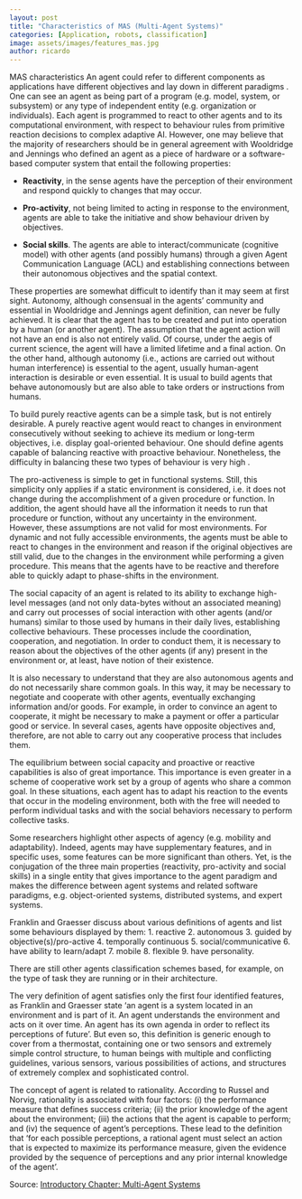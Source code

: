 ```yaml
---
layout: post
title: "Characteristics of MAS (Multi-Agent Systems)"
categories: [Application, robots, classification]
image: assets/images/features_mas.jpg
author: ricardo
---
```

MAS characteristics
An agent could refer to different components as applications have different objectives and lay down in different paradigms . One can see an agent as being part of a program (e.g. model, system, or subsystem) or any type of independent entity (e.g. organization or individuals). Each agent is programmed to react to other agents and to its computational environment, with respect to behaviour rules from primitive reaction decisions to complex adaptive AI. However, one may believe that the majority of researchers should be in general agreement with Wooldridge and Jennings who defined an agent as a piece of hardware or a software-based computer system that entail the following properties:

* **Reactivity**, in the sense agents have the perception of their environment and respond quickly to changes that may occur.

* **Pro-activity**, not being limited to acting in response to the environment, agents are able to take the initiative and show behaviour driven by objectives.

* **Social skills**. The agents are able to interact/communicate (cognitive model) with other agents (and possibly humans) through a given Agent Communication Language (ACL) and establishing connections between their autonomous objectives and the spatial context.

These properties are somewhat difficult to identify than it may seem at first sight. Autonomy, although consensual in the agents’ community and essential in Wooldridge and Jennings agent definition, can never be fully achieved. It is clear that the agent has to be created and put into operation by a human (or another agent). The assumption that the agent action will not have an end is also not entirely valid. Of course, under the aegis of current science, the agent will have a limited lifetime and a final action. On the other hand, although autonomy (i.e., actions are carried out without human interference) is essential to the agent, usually human-agent interaction is desirable or even essential. It is usual to build agents that behave autonomously but are also able to take orders or instructions from humans.

To build purely reactive agents can be a simple task, but is not entirely desirable. A purely reactive agent would react to changes in environment consecutively without seeking to achieve its medium or long-term objectives, i.e. display goal-oriented behaviour. One should define agents capable of balancing reactive with proactive behaviour. Nonetheless, the difficulty in balancing these two types of behaviour is very high .

The pro-activeness is simple to get in functional systems. Still, this simplicity only applies if a static environment is considered, i.e. it does not change during the accomplishment of a given procedure or function. In addition, the agent should have all the information it needs to run that procedure or function, without any uncertainty in the environment. However, these assumptions are not valid for most environments. For dynamic and not fully accessible environments, the agents must be able to react to changes in the environment and reason if the original objectives are still valid, due to the changes in the environment while performing a given procedure. This means that the agents have to be reactive and therefore able to quickly adapt to phase-shifts in the environment.

The social capacity of an agent is related to its ability to exchange high-level messages (and not only data-bytes without an associated meaning) and carry out processes of social interaction with other agents (and/or humans) similar to those used by humans in their daily lives, establishing collective behaviours. These processes include the coordination, cooperation, and negotiation. In order to conduct them, it is necessary to reason about the objectives of the other agents (if any) present in the environment or, at least, have notion of their existence.

It is also necessary to understand that they are also autonomous agents and do not necessarily share common goals. In this way, it may be necessary to negotiate and cooperate with other agents, eventually exchanging information and/or goods. For example, in order to convince an agent to cooperate, it might be necessary to make a payment or offer a particular good or service. In several cases, agents have opposite objectives and, therefore, are not able to carry out any cooperative process that includes them.

The equilibrium between social capacity and proactive or reactive capabilities is also of great importance. This importance is even greater in a scheme of cooperative work set by a group of agents who share a common goal. In these situations, each agent has to adapt his reaction to the events that occur in the modeling environment, both with the free will needed to perform individual tasks and with the social behaviors necessary to perform collective tasks.

Some researchers highlight other aspects of agency (e.g. mobility and adaptability). Indeed, agents may have supplementary features, and in specific uses, some features can be more significant than others. Yet, is the conjugation of the three main properties (reactivity, pro-activity and social skills) in a single entity that gives importance to the agent paradigm and makes the difference between agent systems and related software paradigms, e.g. object-oriented systems, distributed systems, and expert systems.

Franklin and Graesser  discuss about various definitions of agents and list some behaviours displayed by them: 1. reactive 
2. autonomous
3. guided by objective(s)/pro-active
4. temporally continuous
5. social/communicative
6. have ability to learn/adapt
7. mobile
8. flexible
9. have personality. 
    
There are still other agents classification schemes based, for example, on the type of task they are running or in their architecture.

The very definition of agent satisfies only the first four identified features, as Franklin and Graesser  state ‘an agent is a system located in an environment and is part of it. An agent understands the environment and acts on it over time. An agent has its own agenda in order to reflect its perceptions of future’. But even so, this definition is generic enough to cover from a thermostat, containing one or two sensors and extremely simple control structure, to human beings with multiple and conflicting guidelines, various sensors, various possibilities of actions, and structures of extremely complex and sophisticated control.

The concept of agent is related to rationality. According to Russel and Norvig, rationality is associated with four factors: (i) the performance measure that defines success criteria; (ii) the prior knowledge of the agent about the environment; (iii) the actions that the agent is capable to perform; and (iv) the sequence of agent’s perceptions. These lead to the definition that ‘for each possible perceptions, a rational agent must select an action that is expected to maximize its performance measure, given the evidence provided by the sequence of perceptions and any prior internal knowledge of the agent’.

Source: [Introductory Chapter: Multi-Agent Systems](https://www.intechopen.com/chapters/56573 "Introductory Chapter: Multi-Agent Systems")